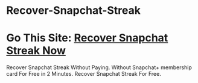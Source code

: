 # Recover-Snapchat-Streak
# Go This Site: [Recover Snapchat Streak Now](https://someones-id.com/recover)
Recover Snapchat Streak Without Paying. Without Snapchat+ membership card For Free in 2 Minutes. Recover Snapchat Streak For Free.
